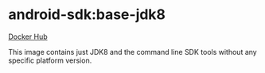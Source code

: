 # android-sdk:base-jdk8 #

[Docker Hub](https://hub.docker.com/r/azabost/android-sdk/)

This image contains just JDK8 and the command line SDK tools without any specific platform version.
